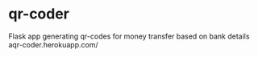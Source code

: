 # qr-coder
Flask app generating qr-codes for money transfer based on bank details
aqr-coder.herokuapp.com/ 
